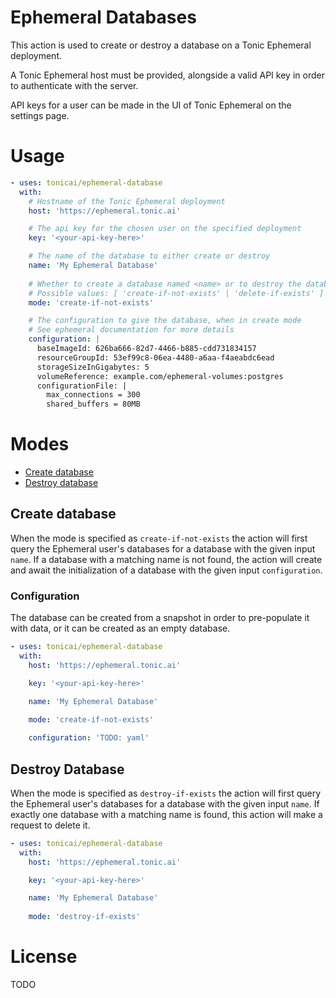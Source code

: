 # Ephemeral Databases

This action is used to create or destroy a database on a Tonic Ephemeral deployment.

A Tonic Ephemeral host must be provided, alongside a valid API key in order to authenticate with the server.

API keys for a user can be made in the UI of Tonic Ephemeral on the settings page.

# Usage

<!-- start usage -->
```yaml
- uses: tonicai/ephemeral-database
  with:
    # Hostname of the Tonic Ephemeral deployment
    host: 'https://ephemeral.tonic.ai'

    # The api key for the chosen user on the specified deployment
    key: '<your-api-key-here>'

    # The name of the database to either create or destroy
    name: 'My Ephemeral Database'
    
    # Whether to create a database named <name> or to destroy the database named <name>
    # Possible values: [ 'create-if-not-exists' | 'delete-if-exists' ]
    mode: 'create-if-not-exists'

    # The configuration to give the database, when in create mode
    # See ephemeral documentation for more details
    configuration: |
      baseImageId: 626ba666-82d7-4466-b885-cdd731834157
      resourceGroupId: 53ef99c8-06ea-4480-a6aa-f4aeabdc6ead
      storageSizeInGigabytes: 5
      volumeReference: example.com/ephemeral-volumes:postgres
      configurationFile: |
        max_connections = 300
        shared_buffers = 80MB
```
<!-- end usage -->

# Modes

- [Create database](#Create-database)
- [Destroy database](#Destroy-database)

## Create database

When the mode is specified as `create-if-not-exists` the action will first query the Ephemeral user's databases for a database with the given input `name`.  If a database with a matching name is not found, the action will create and await the initialization of a database with the given input `configuration`.

### Configuration
The database can be created from a snapshot in order to pre-populate it with data, or it can be created as an empty database. 

```yaml
- uses: tonicai/ephemeral-database 
  with:
    host: 'https://ephemeral.tonic.ai'

    key: '<your-api-key-here>'

    name: 'My Ephemeral Database'
    
    mode: 'create-if-not-exists'

    configuration: 'TODO: yaml' 
```

## Destroy Database
When the mode is specified as `destroy-if-exists` the action will first query the Ephemeral user's databases for a database with the given input `name`.  If exactly one database with a matching name is found, this action will make a request to delete it.

```yaml
- uses: tonicai/ephemeral-database 
  with:
    host: 'https://ephemeral.tonic.ai'

    key: '<your-api-key-here>'

    name: 'My Ephemeral Database'
    
    mode: 'destroy-if-exists'
```

# License

TODO


